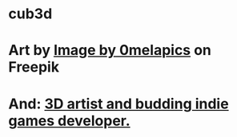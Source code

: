 # cub3d

# Art by <a href="https://www.freepik.com/free-vector/different-wall-textures_959312.htm#query=pixel%20brick&position=0&from_view=keyword">Image by 0melapics</a> on Freepik

# And: <a href="https://geibu3d.itch.io/">3D artist and budding indie games developer.</a>

